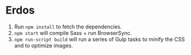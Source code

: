 # Erdos

1. Run `npm install` to fetch the dependencies.
2. `npm start` will compile Sass + run BrowserSync.
3. `npm run-script build` will run a series of Gulp tasks to minify the CSS and to optimize images.



